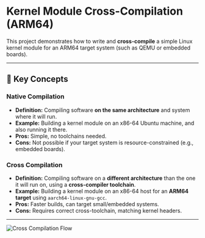 # Kernel Module Cross-Compilation (ARM64)

This project demonstrates how to write and **cross-compile** a simple Linux kernel module for an ARM64 target system (such as QEMU or embedded boards).

---

## 🔑 Key Concepts

### Native Compilation
- **Definition:** Compiling software **on the same architecture** and system where it will run.  
- **Example:** Building a kernel module on an x86-64 Ubuntu machine, and also running it there.  
- **Pros:** Simple, no toolchains needed.  
- **Cons:** Not possible if your target system is resource-constrained (e.g., embedded boards).  

### Cross Compilation
- **Definition:** Compiling software on a **different architecture** than the one it will run on, using a **cross-compiler toolchain**.  
- **Example:** Building a kernel module on an x86-64 host for an **ARM64 target** using `aarch64-linux-gnu-gcc`.  
- **Pros:** Faster builds, can target small/embedded systems.  
- **Cons:** Requires correct cross-toolchain, matching kernel headers.  

---

![Cross Compilation Flow](./cross_compiling_diagram.svg)


